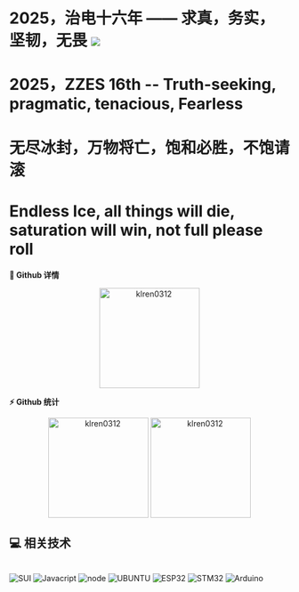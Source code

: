 # 2025，治电十六年 —— 求真，务实，坚韧，无畏 <a href="https://profile-counter.glitch.me/klren0312/count.svg"><img src="https://profile-counter.glitch.me/klren0312/count.svg" /></a>
# 2025，ZZES 16th -- Truth-seeking, pragmatic, tenacious, Fearless

# 无尽冰封，万物将亡，饱和必胜，不饱请滚
# Endless Ice, all things will die, saturation will win, not full please roll

<summary><b>🔎 Github 详情</b></summary>
<p align="center"><img height="180em" src="https://github-profile-summary-cards.vercel.app/api/cards/profile-details?username=klren0312&theme=github_dark" alt="klren0312" align = "center"/></p>

  <summary><b>⚡ Github 统计</b></summary>
<p align="center"><img height="180em" src="https://github-readme-stats.vercel.app/api?username=klren0312&hide_border=true&count_private=true&show_icons=true&theme=radical" alt="klren0312" align = "center"/>
<img height="180em" src="https://github-readme-stats.vercel.app/api/top-langs?username=klren0312&show_icons=true&locale=en&layout=compact&hide_border=true&theme=radical" alt="klren0312" align = "center"/></p>


## :computer: 相关技术

<div style="display: inline_block"><br>
  <img alt="SUI" src="https://img.shields.io/badge/SUI-FFFFFF?style=for-the-badge&logo=SUI&logoColor=blue">
  <img alt="Javacript" src="https://img.shields.io/badge/JavaScript-323330?style=for-the-badge&logo=javascript&logoColor=F7DF1E">
  <img alt="node" src="https://img.shields.io/badge/Node.js-339933?style=for-the-badge&logo=nodedotjs&logoColor=white">
  <img alt="UBUNTU" src="https://img.shields.io/badge/Ubuntu-E94E0D?style=for-the-badge&logo=ubuntu&logoColor=white">
  <img alt="ESP32" src="https://img.shields.io/badge/ESP32-ffffff?style=for-the-badge&logo=espressif&logoColor=DE4C45">
  <img alt="STM32" src="https://img.shields.io/badge/STM32-FFD200?style=for-the-badge&logo=STMicroelectronics&logoColor=333333">
  <img alt="Arduino" src="https://img.shields.io/badge/Arduino-00979D?style=for-the-badge&logo=Arduino&logoColor=white">
</div>
